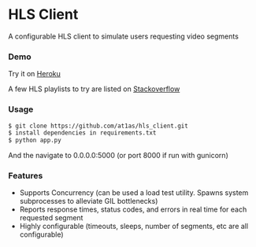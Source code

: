 # HLS Client

A configurable HLS client to simulate users requesting video segments


### Demo

Try it on [Heroku](http://hls.herokuapp.com/)

A few HLS playlists to try are listed on [Stackoverflow](http://stackoverflow.com/a/13265943)


### Usage

```bash
$ git clone https://github.com/at1as/hls_client.git
$ install dependencies in requirements.txt
$ python app.py
```

And the navigate to 0.0.0.0:5000 (or port 8000 if run with gunicorn)


### Features

* Supports Concurrency (can be used a load test utility. Spawns system subprocesses to alleviate GIL bottlenecks)
* Reports response times, status codes, and errors in real time for each requested segment
* Highly configurable (timeouts, sleeps, number of segments, etc are all configurable)

